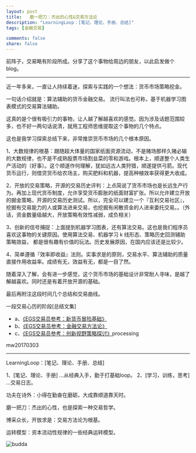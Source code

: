 ```yaml
---
layout: post
title:   磨一把刀：杰出的心性&交易方法论
description: "LearningLoop：[笔记、理论、手册、总结]"
tags: [金融交易]

comments: false
share: false
---
```


前阵子，交易略有阶段所成。分享了这个事物给周边的朋友，以此启发做个blog。

------------------

近一年多来，一直让人持续着迷，探索与实践的一个想法：货币市场策略挖金。

一句话介绍就是：算法辅助的货币金融交易。
流行叫法也可称，基于机器学习图表模式的交易算法辅助。

这真的是个很有吸引力的事物，让人越了解越喜欢的感觉。因为涉及话题范围较多，也不好一两句话说清，就用工程师思维提取这个事物的几个特点。

这也是我学习探索总结下来，非常推崇货币市场的几个根本原因。

1、大数规律的根基：跟随超大体量的国家纸面资源流动，不是赌场那样久赌必输的大数规律，也不是不成熟股票市场割韭菜的零和游戏。根本上，顺遂整个人类生产活动的〔好事〕。这个顺遂作何理解，犹如远古人类狩猎，顺遂提供弓箭。现代货币运行，则借贷货币给农场主，购买肥料和机器，提高种植效率获得更大收成。

2、开放的交易策略，开源的交易历史评判：上点简说了货币市场也是长远生产行为。再加上现代货币制度，允许享受货币膨胀的纸面财富扩张。所以允许建立开放的掘金策略，开源的交易历史测试。所以，完全可以建立一个『互利交易社区』，挖掘有交易能力的人或算法进来交易，也挖掘有闲散资金的人进来委托交易。。（外话，资金数量级越大，开放策略有效性减弱，成负相关）

3、创新的信号捕捉：上面提到机器学习图表，还有算法交易。这也是我们程序员喜欢这事物的关键原因。使用算法交易、机器学习 k 线形态、策略历史回测辅助策略效益， 都是很有趣有价值的玩法。历史发展原因，在国内应该还是比较少。

4、简单遵循『效率即收益』法则。实事求是的原则，交易水平、算法辅助的质量直接作用收益率。成绩有无，效益有无，都是一目了然。

随着深入了解，会有进一步感觉，这个货币市场的基础设计非常耐人寻味，是越了解越喜欢。同时还是有着开放开源的基础。

最后再附注这段时间几个总结和交易曲线。

一段交易心历的阶段[总结文集]

* a、[《EGS交易员参考：新货币冒险基础》](https://www.evernote.com/l/AG7UFppfPhpB5bf7koRDHRo5e11XRfUdnFM)
* b、[《EGS交易员参考：金融交易方法论》](https://www.evernote.com/l/AG6HZONcOz1BfJSpjDxEX-plAL9GB9KNtsU)
* c、[《EGS交易员参考：创新视野策略探讨》](http://www.ruoxu.me/)processing

mw20170303

----------

LearningLoop：[笔记、理论、手册、总结]

1、[笔记、理论、手册]  ...从经典入手，勤于打基础loop。
2、[学习，训练，思考]  ...交易日志。



功夫在诗外：小得在勤奋在磨砺，大成靠顺道靠天时。

磨一把刀：杰出的心性，也是探索一种交易哲学。

博采众长，开放求是：交易方法论为根基。

运转模型：资本流动性规律的一些经典运转模型。


![budda](https://ww2.sinaimg.cn/large/006tNc79gy1fdkdveaubbj31hc0xcaji.jpg)